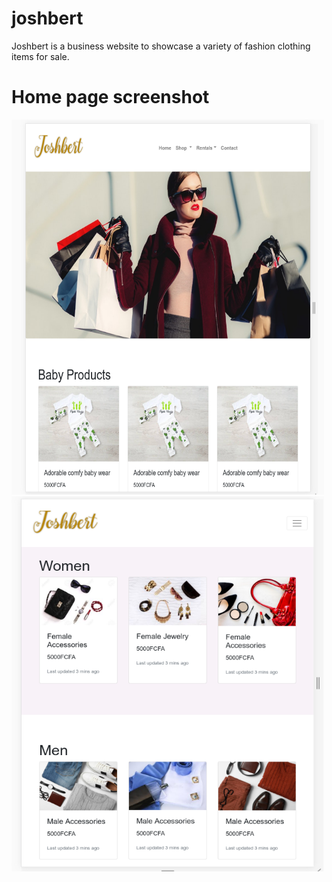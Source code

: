 # joshbert
Joshbert is a business website to showcase a variety of fashion clothing items for sale.

# Home page screenshot
<img src="https://github.com/yland/joshbert/blob/master/sreenshots/joshbert-home.png" width="500" height="600">
<img src="https://github.com/yland/joshbert/blob/master/sreenshots/joshbert-lower-home-part.png" width="500" height="600">
